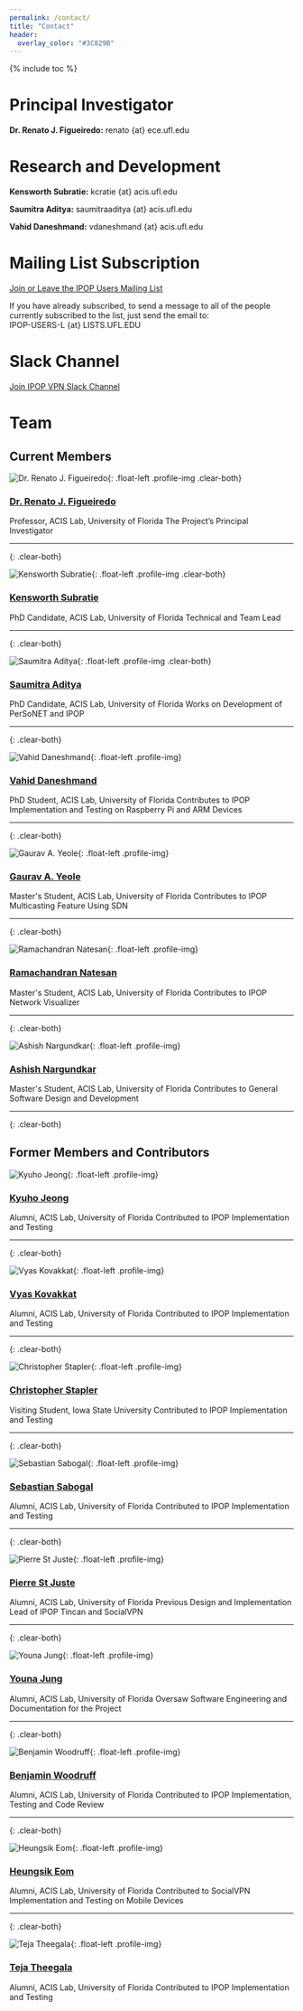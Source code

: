 ```yaml
---
permalink: /contact/
title: "Contact"
header:
  overlay_color: "#3C829B"
---
```

{% include toc %}

# <i class="fa fa-user-circle-o" aria-hidden="true"></i>Principal Investigator

**Dr. Renato J. Figueiredo:** renato {at} ece.ufl.edu

# <i class="fa fa-question-circle-o" aria-hidden="true"></i>Research and Development

**Kensworth Subratie:** kcratie {at} acis.ufl.edu

**Saumitra Aditya:** saumitraaditya {at} acis.ufl.edu

**Vahid Daneshmand:** vdaneshmand {at} acis.ufl.edu

# <i class="fa fa-envelope-o" aria-hidden="true"></i>Mailing List Subscription

[Join or Leave the IPOP Users Mailing List <i class="fa fa-external-link" aria-hidden="true"></i>](https://lists.ufl.edu/cgi-bin/wa?SUBED1=IPOP-USERS-L&A=1)

If you have already subscribed, to send a message to all of the people currently subscribed to the list, just send the email to:  
IPOP-USERS-L {at} LISTS.UFL.EDU

# <i class="fa fa-slack" aria-hidden="true"></i>Slack Channel

[Join IPOP VPN Slack Channel <i class="fa fa-external-link" aria-hidden="true"></i>](https://join.slack.com/t/ipopvpn/shared_invite/enQtMjk5MTk3MTYyMTgwLTAzNTg5OTRlNGNlNDI1MDUzNzMwN2NhNzNmOWYwNmI1OTYxZDMwYWYzYjMxNTI3Njk0YzY3NjMyNTBlMzQ5NTE)

# <i class="fa fa-users" aria-hidden="true"></i>Team

## Current Members

![Dr. Renato J. Figueiredo](../assets/images/renato.jpg){: .float-left .profile-img .clear-both}
<h3><a href="https://www.acis.ufl.edu/people/renatof">Dr. Renato J. Figueiredo <i class="fa fa-external-link" aria-hidden="true"></i></a></h3>
Professor, ACIS Lab, University of Florida  
The Project’s Principal Investigator

---
{: .clear-both}

![Kensworth Subratie](../assets/images/ken.jpg){: .float-left .profile-img .clear-both}
<h3><a href="https://www.acis.ufl.edu/people/kcratie">Kensworth Subratie <i class="fa fa-external-link" aria-hidden="true"></i></a></h3>
PhD Candidate, ACIS Lab, University of Florida  
Technical and Team Lead

---
{: .clear-both}

![Saumitra Aditya](../assets/images/saumitra.jpg){: .float-left .profile-img .clear-both}
<h3><a href="https://www.acis.ufl.edu/people/saumitraaditya">Saumitra Aditya <i class="fa fa-external-link" aria-hidden="true"></i></a></h3>
PhD Candidate, ACIS Lab, University of Florida  
Works on Development of PerSoNET and IPOP

---
{: .clear-both}

![Vahid Daneshmand](../assets/images/vahid.jpg){: .float-left .profile-img}
<h3><a href="https://www.acis.ufl.edu/people/vdaneshmand">Vahid Daneshmand <i class="fa fa-external-link" aria-hidden="true"></i></a></h3>
PhD Student, ACIS Lab, University of Florida  
Contributes to IPOP Implementation and Testing on Raspberry Pi and ARM Devices

---
{: .clear-both}

![Gaurav A. Yeole](../assets/images/gaurav.jpg){: .float-left .profile-img}
<h3><a href="https://www.acis.ufl.edu/people/gauravyeole">Gaurav A. Yeole <i class="fa fa-external-link" aria-hidden="true"></i></a></h3>
Master's Student, ACIS Lab, University of Florida  
Contributes to IPOP Multicasting Feature Using SDN

---
{: .clear-both}

![Ramachandran Natesan](../assets/images/rama.jpg){: .float-left .profile-img}
<h3><a href="https://www.acis.ufl.edu/people/rnatesan">Ramachandran Natesan <i class="fa fa-external-link" aria-hidden="true"></i></a></h3>
Master's Student, ACIS Lab, University of Florida  
Contributes to IPOP Network Visualizer

---
{: .clear-both}

![Ashish Nargundkar](../assets/images/ashish.jpg){: .float-left .profile-img}
<h3><a href="https://www.acis.ufl.edu/people/nargundkara">Ashish Nargundkar <i class="fa fa-external-link" aria-hidden="true"></i></a></h3>
Master's Student, ACIS Lab, University of Florida  
Contributes to General Software Design and Development

---
{: .clear-both}

## Former Members and Contributors

![Kyuho Jeong](../assets/images/kyuho.jpg){: .float-left .profile-img}
<h3><a href="https://www.acis.ufl.edu/people/xetron">Kyuho Jeong <i class="fa fa-external-link" aria-hidden="true"></i></a></h3>
Alumni, ACIS Lab, University of Florida  
Contributed to IPOP Implementation and Testing

---
{: .clear-both}

![Vyas Kovakkat](../assets/images/vyas.jpg){: .float-left .profile-img}
<h3><a href="https://www.acis.ufl.edu/people/vyaskovakkat">Vyas Kovakkat <i class="fa fa-external-link" aria-hidden="true"></i></a></h3>
Alumni, ACIS Lab, University of Florida  
Contributed to IPOP Implementation and Testing

---
{: .clear-both}

![Christopher Stapler](../assets/images/chris.jpg){: .float-left .profile-img}
<h3><a href="https://www.acis.ufl.edu/people/cstapler">Christopher Stapler <i class="fa fa-external-link" aria-hidden="true"></i></a></h3>
Visiting Student, Iowa State University  
Contributed to IPOP Implementation and Testing

---
{: .clear-both}

![Sebastian Sabogal](../assets/images/unknown.png){: .float-left .profile-img}
<h3><a href="https://github.com/ssabogal">Sebastian Sabogal <i class="fa fa-external-link" aria-hidden="true"></i></a></h3>
Alumni, ACIS Lab, University of Florida  
Contributed to IPOP Implementation and Testing

---
{: .clear-both}

![Pierre St Juste](../assets/images/pierre.jpg){: .float-left .profile-img}
<h3><a href="https://www.linkedin.com/in/pierrestjuste">Pierre St Juste <i class="fa fa-external-link" aria-hidden="true"></i></a></h3>
Alumni, ACIS Lab, University of Florida  
Previous Design and Implementation Lead of IPOP Tincan and SocialVPN

---
{: .clear-both}

![Youna Jung](../assets/images/youna.jpg){: .float-left .profile-img}
<h3><a href="https://www.linkedin.com/in/youna-jung-4755b28">Youna Jung <i class="fa fa-external-link" aria-hidden="true"></i></a></h3>
Alumni, ACIS Lab, University of Florida  
Oversaw Software Engineering and Documentation for the Project

---
{: .clear-both}

![Benjamin Woodruff](../assets/images/ben.jpg){: .float-left .profile-img}
<h3><a href="https://github.com/bgw">Benjamin Woodruff <i class="fa fa-external-link" aria-hidden="true"></i></a></h3>
Alumni, ACIS Lab, University of Florida  
Contributed to IPOP Implementation, Testing and Code Review

---
{: .clear-both}

![Heungsik Eom](../assets/images/heungsik.jpg){: .float-left .profile-img}
<h3><a href="https://www.linkedin.com/in/heungsik-eom-b9343826">Heungsik Eom <i class="fa fa-external-link" aria-hidden="true"></i></a></h3>
Alumni, ACIS Lab, University of Florida  
Contributed to SocialVPN Implementation and Testing on Mobile Devices

---
{: .clear-both}

![Teja Theegala](../assets/images/teja.jpg){: .float-left .profile-img}
<h3><a href="https://www.linkedin.com/in/tejatheegala/?ppe=1">Teja Theegala <i class="fa fa-external-link" aria-hidden="true"></i></a></h3>
Alumni, ACIS Lab, University of Florida  
Contributed to IPOP Implementation and Testing

